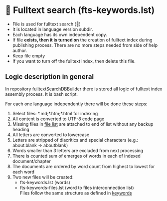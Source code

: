 # 🔎 Fulltext search (fts-keywords.lst)

- File is used for fulltext search (🔎)
- It is located in language version subdir.
- Each language has its own independent copy.
- If file **exists, then it is turned on** the creation of fulltext index during publishing process. There are no more steps needed from side of help author.
- Keep file empty
- If you want to turn off the fulltext index, then delete this file.

## Logic description in general

In repository [fulltextSearchDBBuilder][FTSIndexing] there is stored all logic of fulltext index assembly process. It is bash script.

For each one language independently there will be done these steps:

1. Select files: \*.md;\*.htm;\*.html for indexing
2. All content is converted to UTF-8 code page
3. Missing files in [file list][Dfiles.lst] are attached to end of list without any backup heading
4. All letters are converted to lowercase
5. Letters are stripped of diacritics and special characters (e.g.: about:blank -> aboutblank)
6. Words smaller than 3 letters are excluded from next processing
7. There is counted sum of emerges of words in each of indexed document/chapter
8. The documents are ordered by word count from highest to lowest for each word
9. Two new files will be created:
    - fts-keywords.lst (words)
    - fts-keywords-files.lst (word to files interconnection list)  
  Files follow the same structure as defined in [keywords][Dkeywords.lst]

[FTSIndexing]: https://github.com/HelpViewer/fulltextSearchDBBuilder "Fulltext index assembly"
[Dkeywords.lst]: mdata/keywords.lst.md "keywords.lst"
[Dfiles.lst]: mdata/files.lst.md "files.lst"
